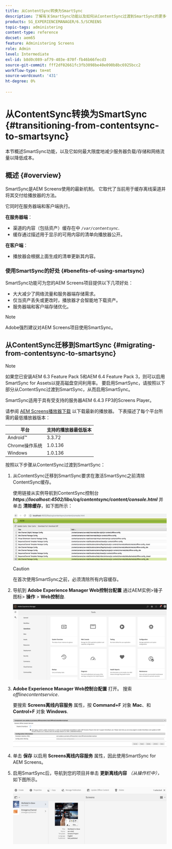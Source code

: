 ```yaml
---
title: 从ContentSync转换为SmartSync
description: 了解有关SmartSync功能以及如何从ContentSync过渡到SmartSync的更多信息。
products: SG_EXPERIENCEMANAGER/6.5/SCREENS
topic-tags: administering
content-type: reference
docset: aem65
feature: Administering Screens
role: Admin
level: Intermediate
exl-id: b8d0c089-af79-403e-870f-fb46b66fecd3
source-git-commit: fff2df02661fc3fb3098be40e090b8bc6925bcc2
workflow-type: tm+mt
source-wordcount: '431'
ht-degree: 0%

---
```


# 从ContentSync转换为SmartSync {#transitioning-from-contentsync-to-smartsync}

本节概述SmartSync功能，以及它如何最大限度地减少服务器负载/存储和网络流量以降低成本。

## 概述 {#overview}

SmartSync是AEM Screens使用的最新机制。 它取代了当前用于缓存离线渠道并将其交付给播放器的方法。

它同时在服务器端和客户端执行。

**在服务器端**：

* 渠道的内容（包括资产）缓存在中 *`/var/contentsync`*.
* 缓存通过描述用于显示的可用内容的清单向播放器公开。

**在客户端**：

* 播放器会根据上面生成的清单更新其内容。

### 使用SmartSync的好处 {#benefits-of-using-smartsync}

SmartSync功能可为您的AEM Screens项目提供以下几项好处：

* 大大减少了网络流量和服务器端存储需求。
* 仅当资产丢失或更改时，播放器才会智能地下载资产。
* 服务器端和客户端存储优化。

>[!NOTE]
>
>Adobe强烈建议对AEM Screens项目使用SmartSync。

## 从ContentSync迁移到SmartSync {#migrating-from-contentsync-to-smartsync}

>[!NOTE]
>
>如果您已安装AEM 6.3 Feature Pack 5和AEM 6.4 Feature Pack 3，则可以启用SmartSync for Assets以提高磁盘空间利用率。 要启用SmartSync，请按照以下部分从ContentSync过渡到SmartSync，从而启用SmartSync。
>
>SmartSync适用于具有受支持的服务器AEM 6.4.3 FP3的Screens Player。
>
>请参阅 [AEM Screens播放器下载](https://download.macromedia.com/screens/) 以下载最新的播放器。 下表描述了每个平台所需的最低播放器版本：

| **平台** | **支持的播放器最低版本** |
|---|---|
| Android™ | 3.3.72 |
| Chrome操作系统 | 1.0.136 |
| Windows | 1.0.136 |

按照以下步骤从ContentSync过渡到SmartSync：

1. 从ContentSync迁移到SmartSync要求在激活SmartSync之前清除ContentSync缓存。

   使用链接从实例导航到ContentSync控制台 ***https://localhost:4502/libs/cq/contentsync/content/console.html*** 并单击 **清除缓存**，如下图所示：

   ![clear_contesync_cache](assets/clear_contesync_cache.png)

   >[!CAUTION]
   >
   >在首次使用SmartSync之前，必须清除所有内容缓存。

1. 导航到 **Adobe Experience Manager Web控制台配置** 通过AEM实例>锤子图标> **操作** > **Web控制台**.

   ![screen_shot_2019-02-11at15339pm](assets/screen_shot_2019-02-11at15339pm.png)

1. **Adobe Experience Manager Web控制台配置** 打开。 搜索 *offlinecontentservice*.

   要搜索 **Screens离线内容服务** 属性，按 **Command+F** 对象 **Mac**、和 **Control+F** 对象 **Windows**.

   ![screen_shot_2019-02-19at22643pm](assets/screen_shot_2019-02-19at22643pm.png)

1. 单击 **保存** 以启用 **Screens离线内容服务** 属性，因此使用SmartSync for AEM Screens。
1. 启用SmartSync后，导航到您的项目并单击 **更新离线内容** *（从操作栏中），* 如下图所示。

   ![screen_shot_2019-02-25at102605am](assets/screen_shot_2019-02-25at102605am.png)
